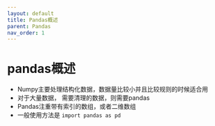 ```yaml
---
layout: default
title: Pandas概述
parent: Pandas
nav_order: 1
---
```

# pandas概述

- Numpy主要处理结构化数据，数据量比较小并且比较规则的时候适合用
- 对于大量数据， 需要清理的数据，则需要pandas
- Pandas注重带有索引的数组，或者二维数组
- 一般使用方法是 `import pandas as pd`
